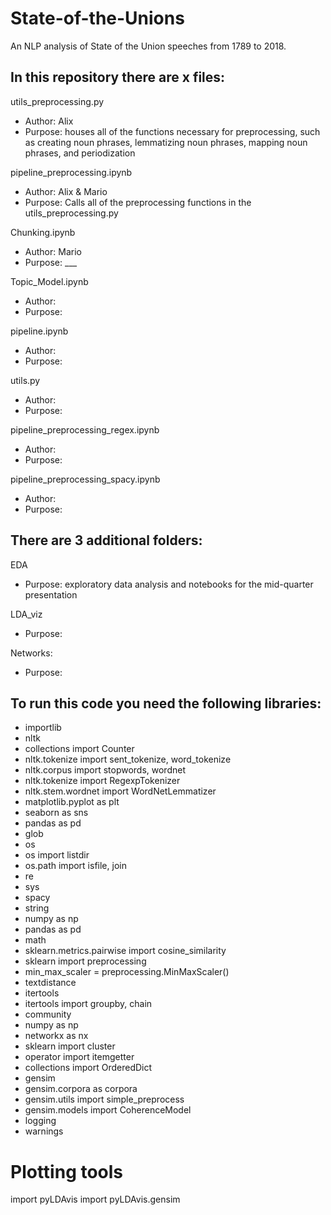 # State-of-the-Unions
An NLP analysis of State of the Union speeches from 1789 to 2018. 

## In this repository there are x files:

utils_preprocessing.py
- Author: Alix
- Purpose: houses all of the functions necessary for preprocessing, such as creating noun phrases, lemmatizing noun phrases, mapping noun phrases, and periodization 

pipeline_preprocessing.ipynb
- Author: Alix & Mario
- Purpose: Calls all of the preprocessing functions in the utils_preprocessing.py

Chunking.ipynb
- Author: Mario
- Purpose: ___

Topic_Model.ipynb
- Author:
- Purpose:

pipeline.ipynb
- Author:
- Purpose:

utils.py
- Author: 
- Purpose:

pipeline_preprocessing_regex.ipynb
- Author:
- Purpose:

pipeline_preprocessing_spacy.ipynb
- Author:
- Purpose:


## There are 3 additional folders: 

EDA
- Purpose: exploratory data analysis and notebooks for the mid-quarter presentation

LDA_viz
- Purpose:

Networks:
- Purpose:

## To run this code you need the following libraries:

- importlib
- nltk
- collections import Counter
- nltk.tokenize import sent_tokenize, word_tokenize
- nltk.corpus import stopwords, wordnet
- nltk.tokenize import RegexpTokenizer
- nltk.stem.wordnet import WordNetLemmatizer
- matplotlib.pyplot as plt
- seaborn as sns
- pandas as pd
- glob
- os
- os import listdir
- os.path import isfile, join
- re
- sys
- spacy
- string
- numpy as np
- pandas as pd
- math
- sklearn.metrics.pairwise import cosine_similarity
- sklearn import preprocessing
- min_max_scaler = preprocessing.MinMaxScaler()
- textdistance
- itertools
- itertools import groupby, chain
- community
- numpy as np
- networkx as nx
- sklearn import cluster
- operator import itemgetter
- collections import OrderedDict
- gensim
- gensim.corpora as corpora
- gensim.utils import simple_preprocess
- gensim.models import CoherenceModel
- logging
- warnings

# Plotting tools
import pyLDAvis
import pyLDAvis.gensim

